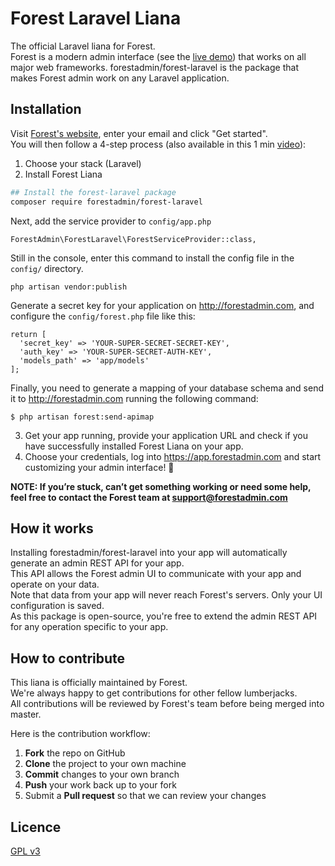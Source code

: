 <!-- https://github.com/the-control-group/voyager -->

# Forest Laravel Liana

The official Laravel liana for Forest.  
Forest is a modern admin interface (see the [live demo](https://app.forestadmin.com/login?livedemo)) that works on all major web frameworks.
forestadmin/forest-laravel is the package that makes Forest admin work on any Laravel application.

## Installation

Visit [Forest's website](http://www.forestadmin.com), enter your email and click "Get started".  
You will then follow a 4-step process (also available in this 1 min [video](https://www.youtube.com/watch?v=ZTrMnidWLoM)):

1. Choose your stack (Laravel)
2. Install Forest Liana
  ```bash
  ## Install the forest-laravel package
  composer require forestadmin/forest-laravel
  ```
  Next, add the service provider to `config/app.php`

  ```
  ForestAdmin\ForestLaravel\ForestServiceProvider::class,
  ```

  Still in the console, enter this command to install the config file in  the `config/` directory.

  ```
  php artisan vendor:publish
  ```

  Generate a secret key for your application on http://forestadmin.com, and
  configure the `config/forest.php` file like this:

  ```
  return [
    'secret_key' => 'YOUR-SUPER-SECRET-SECRET-KEY',
    'auth_key' => 'YOUR-SUPER-SECRET-AUTH-KEY',
    'models_path' => 'app/models'
  ];
  ```

  Finally, you need to generate a mapping of your database schema and send it to http://forestadmin.com running the following command:

   ```
   $ php artisan forest:send-apimap
   ```


3. Get your app running, provide your application URL and check if you have successfully installed Forest Liana on your app.  
4. Choose your credentials, log into https://app.forestadmin.com and start customizing your admin interface! 🎉

**NOTE: If you’re stuck, can’t get something working or need some help, feel free to contact the Forest team at support@forestadmin.com**

## How it works

Installing forestadmin/forest-laravel into your app will automatically generate an admin REST API for your app.  
This API allows the Forest admin UI to communicate with your app and operate on your data.  
Note that data from your app will never reach Forest's servers. Only your UI configuration is saved.  
As this package is open-source, you're free to extend the admin REST API for any operation specific to your app.  

## How to contribute

This liana is officially maintained by Forest.  
We're always happy to get contributions for other fellow lumberjacks.  
All contributions will be reviewed by Forest's team before being merged into master.

Here is the contribution workflow:

1. **Fork** the repo on GitHub
2. **Clone** the project to your own machine
3. **Commit** changes to your own branch
4. **Push** your work back up to your fork
5. Submit a **Pull request** so that we can review your changes

## Licence

[GPL v3](https://github.com/ForestAdmin/forest-rails/blob/master/LICENSE)
